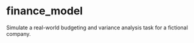 # finance_model
Simulate a real-world budgeting and variance analysis task for a fictional company. 
